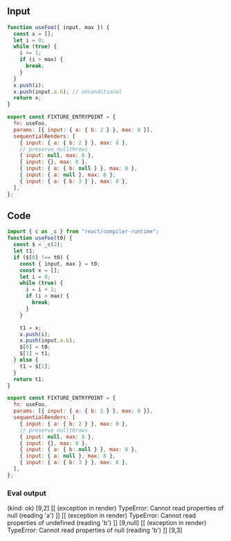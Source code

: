 
## Input

```javascript
function useFoo({ input, max }) {
  const x = [];
  let i = 0;
  while (true) {
    i += 1;
    if (i > max) {
      break;
    }
  }
  x.push(i);
  x.push(input.a.b); // unconditional
  return x;
}

export const FIXTURE_ENTRYPOINT = {
  fn: useFoo,
  params: [{ input: { a: { b: 2 } }, max: 8 }],
  sequentialRenders: [
    { input: { a: { b: 2 } }, max: 8 },
    // preserve nullthrows
    { input: null, max: 8 },
    { input: {}, max: 8 },
    { input: { a: { b: null } }, max: 8 },
    { input: { a: null }, max: 8 },
    { input: { a: { b: 3 } }, max: 8 },
  ],
};

```

## Code

```javascript
import { c as _c } from "react/compiler-runtime";
function useFoo(t0) {
  const $ = _c(2);
  let t1;
  if ($[0] !== t0) {
    const { input, max } = t0;
    const x = [];
    let i = 0;
    while (true) {
      i = i + 1;
      if (i > max) {
        break;
      }
    }

    t1 = x;
    x.push(i);
    x.push(input.a.b);
    $[0] = t0;
    $[1] = t1;
  } else {
    t1 = $[1];
  }
  return t1;
}

export const FIXTURE_ENTRYPOINT = {
  fn: useFoo,
  params: [{ input: { a: { b: 2 } }, max: 8 }],
  sequentialRenders: [
    { input: { a: { b: 2 } }, max: 8 },
    // preserve nullthrows
    { input: null, max: 8 },
    { input: {}, max: 8 },
    { input: { a: { b: null } }, max: 8 },
    { input: { a: null }, max: 8 },
    { input: { a: { b: 3 } }, max: 8 },
  ],
};

```
      
### Eval output
(kind: ok) [9,2]
[[ (exception in render) TypeError: Cannot read properties of null (reading 'a') ]]
[[ (exception in render) TypeError: Cannot read properties of undefined (reading 'b') ]]
[9,null]
[[ (exception in render) TypeError: Cannot read properties of null (reading 'b') ]]
[9,3]